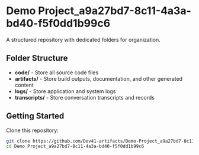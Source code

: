 # Demo Project_a9a27bd7-8c11-4a3a-bd40-f5f0dd1b99c6
A structured repository with dedicated folders for organization.

## Folder Structure

- **code/** - Store all source code files
- **artifacts/** - Store build outputs, documentation, and other generated content
- **logs/** - Store application and system logs
- **transcripts/** - Store conversation transcripts and records

## Getting Started

Clone this repository:
```bash
git clone https://github.com/Dev41-artifacts/Demo-Project_a9a27bd7-8c11-4a3a-bd40-f5f0dd1b99c6
cd Demo Project_a9a27bd7-8c11-4a3a-bd40-f5f0dd1b99c6
```

